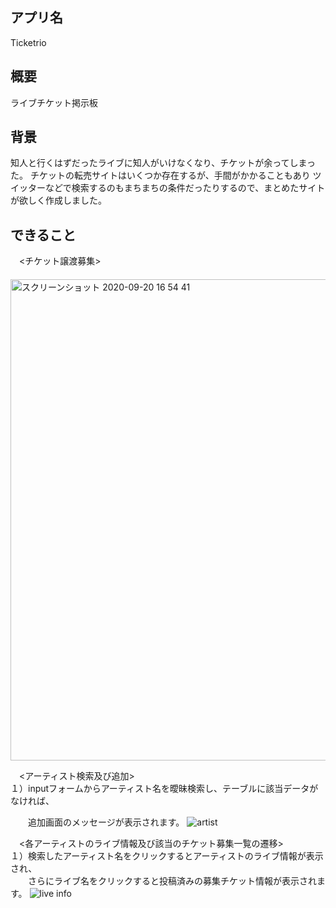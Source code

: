## アプリ名

Ticketrio

## 概要

ライブチケット掲示板

## 背景
知人と行くはずだったライブに知人がいけなくなり、チケットが余ってしまった。
チケットの転売サイトはいくつか存在するが、手間がかかることもあり
ツイッターなどで検索するのもまちまちの条件だったりするので、まとめたサイトが欲しく作成しました。
　
 
## できること
　<チケット譲渡募集><br>
　<img width="770" alt="スクリーンショット 2020-09-20 16 54 41" src="https://user-images.githubusercontent.com/63763161/93706538-45860800-fb62-11ea-90fa-07cf5e4b3d0a.png">
 
　<アーティスト検索及び追加><br>
  １）inputフォームからアーティスト名を曖昧検索し、テーブルに該当データがなければ、<p>
 　　追加画面のメッセージが表示されます。
    ![artist](https://user-images.githubusercontent.com/63763161/93707562-c3e6a800-fb6a-11ea-92c8-6888f83a8af7.gif)

　<各アーティストのライブ情報及び該当のチケット募集一覧の遷移><br>
   １）検索したアーティスト名をクリックするとアーティストのライブ情報が表示され、<br>
　　さらにライブ名をクリックすると投稿済みの募集チケット情報が表示されます。
     ![live info](https://user-images.githubusercontent.com/63763161/93709267-02369400-fb78-11ea-8b2e-e6a701440bd0.gif)

 
 

